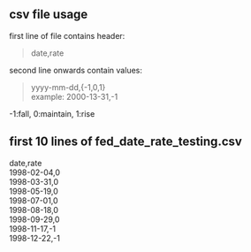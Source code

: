 ## csv file usage

first line of file contains header:  
> date,rate

second line onwards contain values:  
> yyyy-mm-dd,{-1,0,1}  
> example: 2000-13-31,-1

-1:fall, 0:maintain, 1:rise  

## first 10 lines of fed_date_rate_testing.csv

date,rate  
1998-02-04,0  
1998-03-31,0  
1998-05-19,0  
1998-07-01,0  
1998-08-18,0  
1998-09-29,0  
1998-11-17,-1  
1998-12-22,-1  
